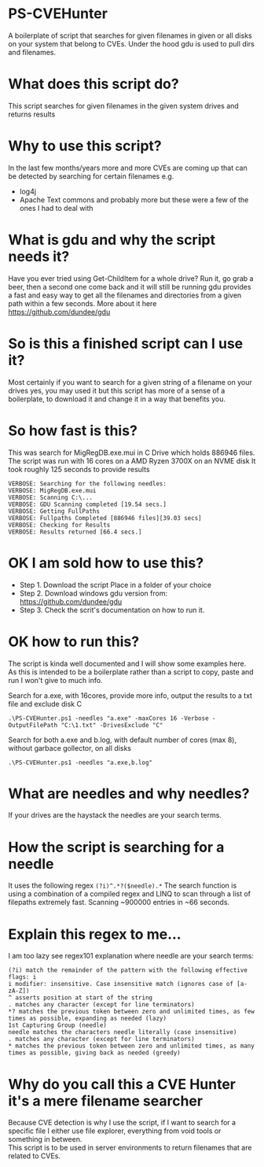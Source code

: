 # PS-CVEHunter
A boilerplate of script that searches for given filenames in given or all disks on your system that belong to CVEs. Under the hood gdu is used to pull dirs and filenames.

# What does this script do?
This script searches for given filenames in the given system drives and returns results

# Why to use this script?
In the last few months/years more and more CVEs are coming up that can be detected by searching
for certain filenames
e.g.
- log4j
- Apache Text commons 
and probably more but these were a few of the ones I had to deal with

# What is gdu and why the script needs it?
Have you ever tried using Get-ChildItem for a whole drive?
Run it, go grab a beer, then a second one come back and it will still be running
gdu provides a fast and easy way to get all the filenames and directories from a given
path within a few seconds. More about it here https://github.com/dundee/gdu

# So is this a finished script can I use it?
Most certainly if you want to search for a given string of a filename on your drives
yes, you may used it but this script has more of a sense of a boilerplate, to download it
and change it in a way that benefits you.

# So how fast is this?
This was search for MigRegDB.exe.mui in C Drive which holds 886946 files.  
The script was run with 16 cores on a AMD Ryzen 3700X on an NVME disk
It took roughly 125 seconds to provide results
```
VERBOSE: Searching for the following needles:  
VERBOSE: MigRegDB.exe.mui  
VERBOSE: Scanning C:\...  
VERBOSE: GDU Scanning completed [19.54 secs.]  
VERBOSE: Getting FullPaths  
VERBOSE: Fullpaths Completed [886946 files][39.03 secs]  
VERBOSE: Checking for Results  
VERBOSE: Results returned [66.4 secs.]  
```

# OK I am sold how to use this?
* Step 1.
Download the script
Place in a folder of your choice
* Step 2.
Download windows gdu version from:
https://github.com/dundee/gdu
* Step 3.
Check the scrit's documentation on how to run it.

# OK how to run this?
The script is kinda well documented and I will show some examples here.
As this is intended to be a boilerplate rather than a script to copy, paste and run I won't give to much info. 

Search for a.exe, with 16cores, provide more info, output the results to a txt file and exclude disk C

```
.\PS-CVEHunter.ps1 -needles "a.exe" -maxCores 16 -Verbose -OutputFilePath "C:\1.txt" -DrivesExclude "C"
```
Search for both a.exe and b.log, with default number of cores (max 8), without garbace gollector, on all disks
```
.\PS-CVEHunter.ps1 -needles "a.exe,b.log"
```

# What are needles and why needles?
If your drives are the haystack the needles are your search terms.

# How the script is searching for a needle
It uses the following regex
`(?i)^.*?($needle).*`
The search function is using a combination of a compiled regex and LINQ
to scan through a list of filepaths extremely fast. Scanning ~900000 entries
in ~66 seconds.

# Explain this regex to me...
I am too lazy see regex101 explanation where needle are your search terms:
```
(?i) match the remainder of the pattern with the following effective flags: i
i modifier: insensitive. Case insensitive match (ignores case of [a-zA-Z])
^ asserts position at start of the string
. matches any character (except for line terminators)
*? matches the previous token between zero and unlimited times, as few times as possible, expanding as needed (lazy)
1st Capturing Group (needle)
needle matches the characters needle literally (case insensitive)
. matches any character (except for line terminators)
* matches the previous token between zero and unlimited times, as many times as possible, giving back as needed (greedy)   
```

# Why do you call this a CVE Hunter it's a mere filename searcher
Because CVE detection is why I use the script, if I want to search for a specific file I either use file explorer, everything from void tools or something in between.    
This script is to be used in server environments to return filenames that are related to CVEs.